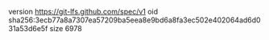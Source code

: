 version https://git-lfs.github.com/spec/v1
oid sha256:3ecb77a8a7307ea57209ba5eea8e9bd6a8fa3ec502e402064ad6d031a53d6e5f
size 6978

